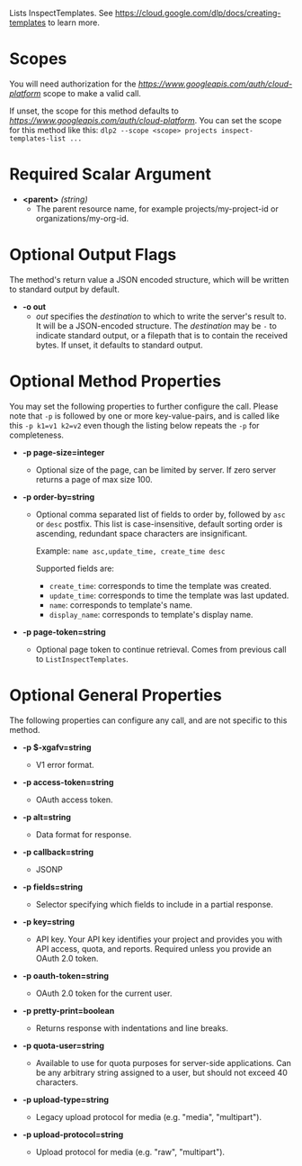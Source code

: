 Lists InspectTemplates.
See https://cloud.google.com/dlp/docs/creating-templates to learn more.
# Scopes

You will need authorization for the *https://www.googleapis.com/auth/cloud-platform* scope to make a valid call.

If unset, the scope for this method defaults to *https://www.googleapis.com/auth/cloud-platform*.
You can set the scope for this method like this: `dlp2 --scope <scope> projects inspect-templates-list ...`
# Required Scalar Argument
* **&lt;parent&gt;** *(string)*
    - The parent resource name, for example projects/my-project-id or
        organizations/my-org-id.

# Optional Output Flags

The method's return value a JSON encoded structure, which will be written to standard output by default.

* **-o out**
    - *out* specifies the *destination* to which to write the server's result to.
      It will be a JSON-encoded structure.
      The *destination* may be `-` to indicate standard output, or a filepath that is to contain the received bytes.
      If unset, it defaults to standard output.
# Optional Method Properties

You may set the following properties to further configure the call. Please note that `-p` is followed by one 
or more key-value-pairs, and is called like this `-p k1=v1 k2=v2` even though the listing below repeats the
`-p` for completeness.

* **-p page-size=integer**
    - Optional size of the page, can be limited by server. If zero server returns
        a page of max size 100.

* **-p order-by=string**
    - Optional comma separated list of fields to order by,
        followed by `asc` or `desc` postfix. This list is case-insensitive,
        default sorting order is ascending, redundant space characters are
        insignificant.
        
        Example: `name asc,update_time, create_time desc`
        
        Supported fields are:
        
        - `create_time`: corresponds to time the template was created.
        - `update_time`: corresponds to time the template was last updated.
        - `name`: corresponds to template&#39;s name.
        - `display_name`: corresponds to template&#39;s display name.

* **-p page-token=string**
    - Optional page token to continue retrieval. Comes from previous call
        to `ListInspectTemplates`.

# Optional General Properties

The following properties can configure any call, and are not specific to this method.

* **-p $-xgafv=string**
    - V1 error format.

* **-p access-token=string**
    - OAuth access token.

* **-p alt=string**
    - Data format for response.

* **-p callback=string**
    - JSONP

* **-p fields=string**
    - Selector specifying which fields to include in a partial response.

* **-p key=string**
    - API key. Your API key identifies your project and provides you with API access, quota, and reports. Required unless you provide an OAuth 2.0 token.

* **-p oauth-token=string**
    - OAuth 2.0 token for the current user.

* **-p pretty-print=boolean**
    - Returns response with indentations and line breaks.

* **-p quota-user=string**
    - Available to use for quota purposes for server-side applications. Can be any arbitrary string assigned to a user, but should not exceed 40 characters.

* **-p upload-type=string**
    - Legacy upload protocol for media (e.g. &#34;media&#34;, &#34;multipart&#34;).

* **-p upload-protocol=string**
    - Upload protocol for media (e.g. &#34;raw&#34;, &#34;multipart&#34;).
